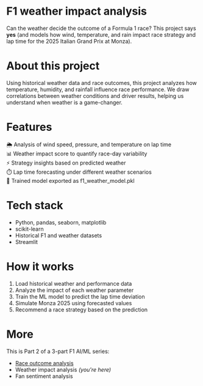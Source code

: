 # F1 weather impact analysis
Can the weather decide the outcome of a Formula 1 race? 
This project says **yes** (and models how wind, temperature, and rain impact race strategy and lap time for the 2025 Italian Grand Prix at Monza).<br/>

# About this project 
Using historical weather data and race outcomes, this project analyzes how temperature, humidity, and rainfall influence race performance. We draw correlations between weather conditions and driver results, helping us understand when weather is a game-changer.<br/>

# Features 
🌦️ Analysis of wind speed, pressure, and temperature on lap time<br/>
📊 Weather impact score to quantify race-day variability<br/>
⚡ Strategy insights based on predicted weather<br/>
⏱️ Lap time forecasting under different weather scenarios<br/>
📁 Trained model exported as f1_weather_model.pkl<br/> 

# Tech stack
- Python, pandas, seaborn, matplotlib<br/>
- scikit-learn<br/>
- Historical F1 and weather datasets<br/>
- Streamlit<br/>

# How it works
1. Load historical weather and performance data<br/>
2. Analyze the impact of each weather parameter<br/>
3. Train the ML model to predict the lap time deviation<br/>
4. Simulate Monza 2025 using forecasted values<br/>
5. Recommend a race strategy based on the prediction<br/>

# More
This is Part 2 of a 3-part F1 AI/ML series:
- [Race outcome analysis](https://github.com/swathikalburgi/F1-race-outcome-analysis) 
- Weather impact analysis *(you're here)*
- Fan sentiment analysis 

